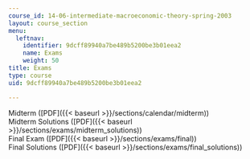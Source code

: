```yaml
---
course_id: 14-06-intermediate-macroeconomic-theory-spring-2003
layout: course_section
menu:
  leftnav:
    identifier: 9dcff89940a7be489b5200be3b01eea2
    name: Exams
    weight: 50
title: Exams
type: course
uid: 9dcff89940a7be489b5200be3b01eea2

---
```


Midterm ([PDF]({{< baseurl >}}/sections/calendar/midterm))  
Midterm Solutions ([PDF]({{< baseurl >}}/sections/exams/midterm_solutions))  
Final Exam ([PDF]({{< baseurl >}}/sections/exams/final))  
Final Solutions ([PDF]({{< baseurl >}}/sections/exams/final_solutions))